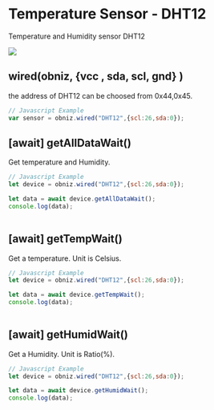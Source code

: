 # Temperature Sensor - DHT12
Temperature and Humidity sensor DHT12

![](image.jpg)

## wired(obniz,  {vcc , sda, scl, gnd} )
the address of DHT12 can be choosed from 0x44,0x45.

```javascript
// Javascript Example
var sensor = obniz.wired("DHT12",{scl:26,sda:0});
```

## [await] getAllDataWait()
Get temperature and Humidity. 

```javascript
// Javascript Example
let device = obniz.wired("DHT12",{scl:26,sda:0});

let data = await device.getAllDataWait();
console.log(data);
    
```


## [await] getTempWait()
Get a temperature. Unit is Celsius.

```javascript
// Javascript Example
let device = obniz.wired("DHT12",{scl:26,sda:0});

let data = await device.getTempWait();
console.log(data);
    
```

## [await] getHumidWait()
Get a Humidity. Unit is Ratio(%).

```javascript
// Javascript Example
let device = obniz.wired("DHT12",{scl:26,sda:0});

let data = await device.getHumidWait();
console.log(data);
    
```

